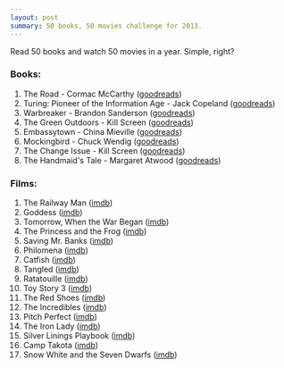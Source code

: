 ```yaml
---
layout: post
summary: 50 books, 50 movies challenge for 2013.
---
```


Read 50 books and watch 50 movies in a year. Simple, right?

### Books: ###

1. The Road - Cormac McCarthy ([goodreads](https://www.goodreads.com/book/show/6746212-the-road))
2. Turing: Pioneer of the Information Age - Jack Copeland ([goodreads](https://www.goodreads.com/book/show/16193364-turing))
3. Warbreaker - Brandon Sanderson ([goodreads](https://www.goodreads.com/book/show/7969594-warbreaker))
4. The Green Outdoors - Kill Screen ([goodreads](https://www.goodreads.com/book/show/19016506-the-green-outdoors))
5. Embassytown - China Mieville ([goodreads](https://www.goodreads.com/book/show/11955654-embassytown))
6. Mockingbird - Chuck Wendig ([goodreads](https://www.goodreads.com/book/show/13108221-mockingbird))
7. The Change Issue - Kill Screen ([goodreads](https://www.goodreads.com/book/show/17879727-the-change-issue))
8. The Handmaid's Tale - Margaret Atwood ([goodreads](https://www.goodreads.com/book/show/8366074-the-handmaid-s-tale))

### Films: ###

1. The Railway Man ([imdb](http://www.imdb.com/title/tt2058107/))
2. Goddess ([imdb](http://www.imdb.com/title/tt1860238/))
3. Tomorrow, When the War Began ([imdb](http://www.imdb.com/title/tt1456941/))
4. The Princess and the Frog ([imdb](http://www.imdb.com/title/tt0780521/))
5. Saving Mr. Banks ([imdb](http://www.imdb.com/title/tt2140373/))
6. Philomena ([imdb](http://www.imdb.com/title/tt2431286/))
7. Catfish ([imdb](http://www.imdb.com/title/tt1584016/))
8. Tangled ([imdb](http://www.imdb.com/title/tt0398286/))
9. Ratatouille ([imdb](http://www.imdb.com/title/tt0382932/))
10. Toy Story 3 ([imdb](http://www.imdb.com/title/tt0435761/))
11. The Red Shoes ([imdb](http://www.imdb.com/title/tt0040725/))
12. The Incredibles ([imdb](http://www.imdb.com/title/tt0317705/))
13. Pitch Perfect ([imdb](http://www.imdb.com/title/tt1981677/))
14. The Iron Lady ([imdb](http://www.imdb.com/title/tt1007029/))
15. Silver Linings Playbook ([imdb](http://www.imdb.com/title/tt1045658/))
16. Camp Takota ([imdb](http://www.imdb.com/title/tt3097084))
17. Snow White and the Seven Dwarfs ([imdb](http://www.imdb.com/title/tt0029583/))
